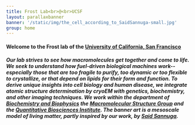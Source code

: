 ```yaml
---
title: Frost Lab<br>@<br>UCSF
layout: parallaxbanner
banner: '/static/img/the_cell_according_to_SaidSannuga-small.jpg'
group: home
---
```


#### Welcome to the Frost lab of the **[University of California, San Francisco](http://www.ucsf.edu/)**

##### Our lab strives to see how macromolecules *get together and come to life*. We seek to understand how fuel-driven biological machines work--especially those that are too fragile to purify, too dynamic or too flexible to crystallize, or that depend on lipids for their form and function. To derive unique insights into cell biology and human disease, we integrate atomic structure determination by cryoEM with genetics, biochemistry, and other imaging techniques. We work within the department of **[Biochemistry and Biophysics](http://biochemistry.ucsf.edu/)** the **[Macromolecular Structure Group](http://www.msg.ucsf.edu/)** and the **[Quantitative Biosciences Institute](https://qbi.ucsf.edu/)**. The banner art is a mesoscale model of living matter, partly inspired by our work, by **[Said Sannuga](http://www.cellscape.co.uk)**.
